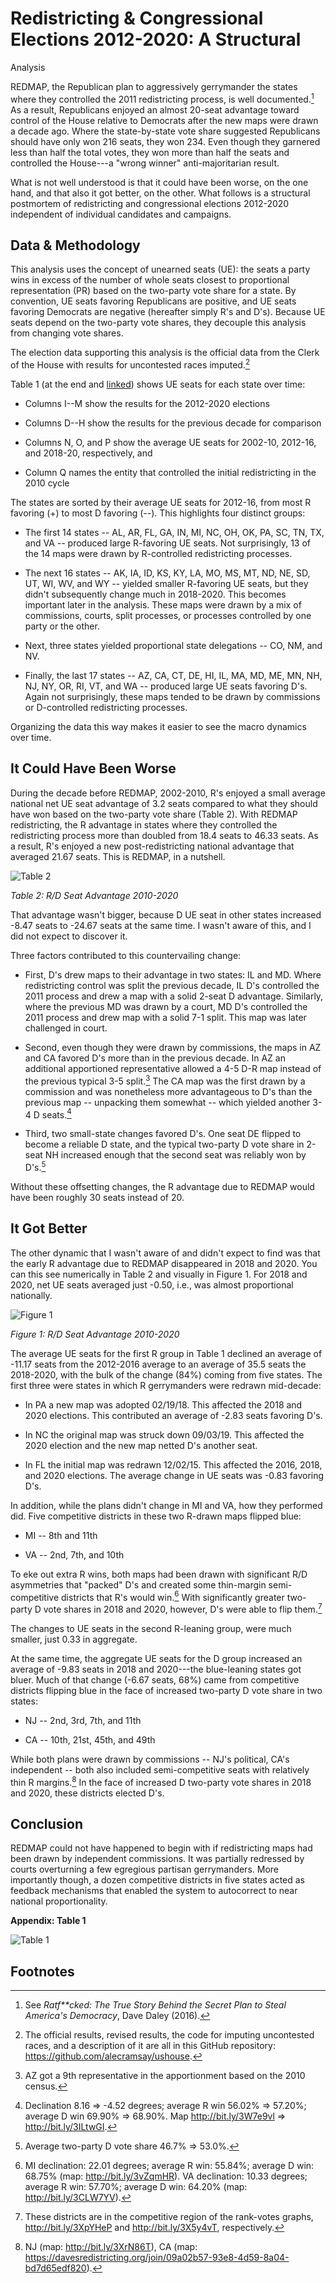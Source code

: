 # Redistricting & Congressional Elections 2012-2020: A Structural
Analysis

REDMAP, the Republican plan to aggressively gerrymander the states where
they controlled the 2011 redistricting process, is well documented.[^1]
As a result, Republicans enjoyed an almost 20-seat advantage toward
control of the House relative to Democrats after the new maps were drawn
a decade ago. Where the state-by-state vote share suggested Republicans
should have only won 216 seats, they won 234. Even though they garnered
less than half the total votes, they won more than half the seats and
controlled the House---a "wrong winner" anti-majoritarian result.

What is not well understood is that it could have been worse, on the one
hand, and that also it got better, on the other. What follows is a
structural postmortem of redistricting and congressional elections
2012-2020 independent of individual candidates and campaigns.

## Data & Methodology

This analysis uses the concept of unearned seats (UE): the seats a party
wins in excess of the number of whole seats closest to proportional
representation (PR) based on the two-party vote share for a state. By
convention, UE seats favoring Republicans are positive, and UE seats
favoring Democrats are negative (hereafter simply R's and D's). Because
UE seats depend on the two-party vote shares, they decouple this
analysis from changing vote shares.

The election data supporting this analysis is the official data from the
Clerk of the House with results for uncontested races imputed.[^2]

Table 1 (at the end and [linked](assets/images/Table%201.pdf)) shows UE seats for each state over time:

-   Columns I--M show the results for the 2012-2020 elections

-   Columns D--H show the results for the previous decade for comparison

-   Columns N, O, and P show the average UE seats for 2002-10, 2012-16,
    and 2018-20, respectively, and

-   Column Q names the entity that controlled the initial redistricting
    in the 2010 cycle

The states are sorted by their average UE seats for 2012-16, from most R
favoring (+) to most D favoring (--). This highlights four distinct
groups:

-   The first 14 states -- AL, AR, FL, GA, IN, MI, NC, OH, OK, PA, SC,
    TN, TX, and VA -- produced large R-favoring UE seats. Not
    surprisingly, 13 of the 14 maps were drawn by R-controlled
    redistricting processes.

-   The next 16 states -- AK, IA, ID, KS, KY, LA, MO, MS, MT, ND, NE,
    SD, UT, WI, WV, and WY -- yielded smaller R-favoring UE seats, but
    they didn't subsequently change much in 2018-2020. This becomes
    important later in the analysis. These maps were drawn by a mix of
    commissions, courts, split processes, or processes controlled by one
    party or the other.

-   Next, three states yielded proportional state delegations -- CO, NM,
    and NV.

-   Finally, the last 17 states -- AZ, CA, CT, DE, HI, IL, MA, MD, ME,
    MN, NH, NJ, NY, OR, RI, VT, and WA -- produced large UE seats
    favoring D's. Again not surprisingly, these maps tended to be drawn
    by commissions or D-controlled redistricting processes.

Organizing the data this way makes it easier to see the macro dynamics
over time.

## It Could Have Been Worse

During the decade before REDMAP, 2002-2010, R's enjoyed a small average
national net UE seat advantage of 3.2 seats compared to what they should
have won based on the two-party vote share (Table 2). With REDMAP
redistricting, the R advantage in states where they controlled the
redistricting process more than doubled from 18.4 seats to 46.33 seats.
As a result, R's enjoyed a new post-redistricting national advantage
that averaged 21.67 seats. This is REDMAP, in a nutshell.

<div>

![Table 2](assets/images/Table%202.png)

</div>

*Table 2: R/D Seat Advantage 2010-2020*

That advantage wasn't bigger, because D UE seat in other states
increased -8.47 seats to -24.67 seats at the same time. I wasn't aware
of this, and I did not expect to discover it.

Three factors contributed to this countervailing change:

-   First, D's drew maps to their advantage in two states: IL and MD.
    Where redistricting control was split the previous decade, IL D's
    controlled the 2011 process and drew a map with a solid 2-seat D
    advantage. Similarly, where the previous MD was drawn by a court, MD
    D's controlled the 2011 process and drew map with a solid 7-1 split.
    This map was later challenged in court.

-   Second, even though they were drawn by commissions, the maps in AZ
    and CA favored D's more than in the previous decade. In AZ an
    additional apportioned representative allowed a 4-5 D-R map instead
    of the previous typical 3-5 split.[^3] The CA map was the first
    drawn by a commission and was nonetheless more advantageous to D's
    than the previous map -- unpacking them somewhat -- which yielded
    another 3-4 D seats.[^4]

-   Third, two small-state changes favored D's. One seat DE flipped to
    become a reliable D state, and the typical two-party D vote share in
    2-seat NH increased enough that the second seat was reliably won by
    D's.[^5]

Without these offsetting changes, the R advantage due to REDMAP would
have been roughly 30 seats instead of 20.

## It Got Better

The other dynamic that I wasn't aware of and didn't expect to find was
that the early R advantage due to REDMAP disappeared in 2018 and 2020.
You can this see numerically in Table 2 and visually in Figure 1. For
2018 and 2020, net UE seats averaged just -0.50, i.e., was almost
proportional nationally.

![Figure 1](assets/images/Figure%201.png)

*Figure 1: R/D Seat Advantage 2010-2020*

The average UE seats for the first R group in Table 1 declined an
average of -11.17 seats from the 2012-2016 average to an average of 35.5
seats the 2018-2020, with the bulk of the change (84%) coming from five
states. The first three were states in which R gerrymanders were redrawn
mid-decade:

-   In PA a new map was adopted 02/19/18. This affected the 2018 and
    2020 elections. This contributed an average of -2.83 seats favoring
    D's.

-   In NC the original map was struck down 09/03/19. This affected the
    2020 election and the new map netted D's another seat.

-   In FL the initial map was redrawn 12/02/15. This affected the 2016,
    2018, and 2020 elections. The average change in UE seats was -0.83
    favoring D's.

In addition, while the plans didn't change in MI and VA, how they
performed did. Five competitive districts in these two R-drawn maps
flipped blue:

-   MI -- 8th and 11th

-   VA -- 2nd, 7th, and 10th

To eke out extra R wins, both maps had been drawn with significant R/D
asymmetries that "packed" D's and created some thin-margin
semi-competitive districts that R's would win.[^6] With significantly
greater two-party D vote shares in 2018 and 2020, however, D's were able
to flip them.[^7]

The changes to UE seats in the second R-leaning group, were much
smaller, just 0.33 in aggregate.

At the same time, the aggregate UE seats for the D group increased an
average of -9.83 seats in 2018 and 2020---the blue-leaning states got
bluer. Much of that change (-6.67 seats, 68%) came from competitive
districts flipping blue in the face of increased two-party D vote share
in two states:

-   NJ -- 2nd, 3rd, 7th, and 11th

-   CA -- 10th, 21st, 45th, and 49th

While both plans were drawn by commissions -- NJ's political, CA's
independent -- both also included semi-competitive seats with relatively
thin R margins.[^8] In the face of increased D two-party vote shares in
2018 and 2020, these districts elected D's.

## Conclusion

REDMAP could not have happened to begin with if redistricting maps had
been drawn by independent commissions. It was partially redressed by
courts overturning a few egregious partisan gerrymanders. More
importantly though, a dozen competitive districts in five states acted
as feedback mechanisms that enabled the system to autocorrect to near
national proportionality.

**Appendix: Table 1**

![Table 1](assets/images/Table%201.png)

## Footnotes

[^1]: See *Ratf\*\*cked: The True Story Behind the Secret Plan to Steal
    America\'s Democracy*, Dave Daley (2016).

[^2]: The official results, revised results, the code for imputing
    uncontested races, and a description of it are all in this GitHub
    repository: <https://github.com/alecramsay/ushouse>.

[^3]: AZ got a 9th representative in the apportionment based on the
    2010 census.

[^4]: Declination 8.16 =\> -4.52 degrees; average R win 56.02% =\>
    57.20%; average D win 69.90% =\> 68.90%. Map http://bit.ly/3W7e9vl
    =\> http://bit.ly/3ILtwGI.

[^5]: Average two-party D vote share 46.7% =\> 53.0%.

[^6]: MI declination: 22.01 degrees; average R win: 55.84%; average D
    win: 68.75% (map: http://bit.ly/3vZqmHR). VA declination: 10.33
    degrees; average R win: 57.70%; average D win: 64.20% (map:
    http://bit.ly/3CLW7YV).

[^7]: These districts are in the competitive region of the rank-votes
    graphs, http://bit.ly/3XpYHeP and http://bit.ly/3X5y4vT,
    respectively.

[^8]: NJ (map: http://bit.ly/3XrN86T), CA (map:
    https://davesredistricting.org/join/09a02b57-93e8-4d59-8a04-bd7d65edf820).
